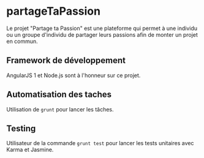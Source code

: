 # partageTaPassion

Le projet "Partage ta Passion" est une plateforme qui permet à une individu ou un groupe d'individu de partager leurs passions afin de monter un projet en commun.

## Framework de développement 

AngularJS 1 et Node.js sont à l'honneur sur ce projet.

## Automatisation des taches

Utilisation de `grunt` pour lancer les tâches.

## Testing

Utilisateur de la commande `grunt test` pour lancer les tests unitaires avec Karma et Jasmine.


